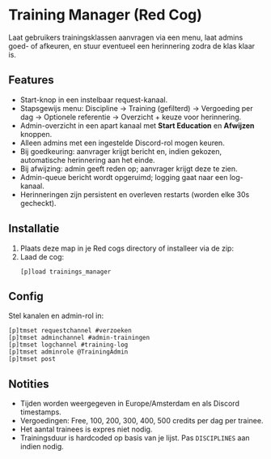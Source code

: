 # Training Manager (Red Cog)

Laat gebruikers trainingsklassen aanvragen via een menu, laat admins goed- of afkeuren, en stuur eventueel een herinnering zodra de klas klaar is.

## Features
- Start-knop in een instelbaar request-kanaal.
- Stapsgewijs menu: Discipline → Training (gefilterd) → Vergoeding per dag → Optionele referentie → Overzicht + keuze voor herinnering.
- Admin-overzicht in een apart kanaal met **Start Education** en **Afwijzen** knoppen.
- Alleen admins met een ingestelde Discord-rol mogen keuren.
- Bij goedkeuring: aanvrager krijgt bericht en, indien gekozen, automatische herinnering aan het einde.
- Bij afwijzing: admin geeft reden op; aanvrager krijgt deze te zien.
- Admin-queue bericht wordt opgeruimd; logging gaat naar een log-kanaal.
- Herinneringen zijn persistent en overleven restarts (worden elke 30s gecheckt).

## Installatie
1. Plaats deze map in je Red cogs directory of installeer via de zip:
2. Laad de cog:
   ```
   [p]load trainings_manager
   ```

## Config
Stel kanalen en admin-rol in:
```
[p]tmset requestchannel #verzoeken
[p]tmset adminchannel #admin-trainingen
[p]tmset logchannel #training-log
[p]tmset adminrole @TrainingAdmin
[p]tmset post
```

## Notities
- Tijden worden weergegeven in Europe/Amsterdam en als Discord timestamps.
- Vergoedingen: Free, 100, 200, 300, 400, 500 credits per dag per trainee.
- Het aantal trainees is expres niet nodig.
- Trainingsduur is hardcoded op basis van je lijst. Pas `DISCIPLINES` aan indien nodig.